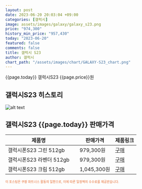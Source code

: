 ```yaml
---
layout: post
date: 2023-06-20 20:03:04 +09:00
categories: [갤럭시]
image: assets/images/galaxy/galaxy_s23.png
price: "974,300"
history_min_price: "957,430"
today: "2023-06-20"
featured: false
comments: false
title: 갤럭시 S23
author: 갤럭시
chart_path: "/assets/images/chart/GALAXY-S23_chart.png"
---
```


{{page.today}} 갤럭시S23 {{page.price}}원

## 갤럭시S23 히스토리
![alt text]({{page.chart_path}} "갤럭시S23 히스토리")

## 갤럭시S23 {{page.today}} 판매가격
<main>
<table id="rwd-table-large">
  <thead>
    <tr>
      <th>제품명</th>
      <th></th>
      <th>판매가격</th>
      <th>제품링크</th>
    </tr>
  </thead>
  <tbody><tr>
        <td>갤럭시폰S23 그린 512gb</td>
        <td></td>
        <td>979,300원</td>
        <td><a href='https://link.coupang.com/a/SHBUf' target='_blank'>구매</a></td>
        </tr><tr>
        <td>갤럭시폰S23 라벤더 512gb</td>
        <td></td>
        <td>979,300원</td>
        <td><a href='https://link.coupang.com/a/SHBYQ' target='_blank'>구매</a></td>
        </tr><tr>
        <td>갤럭시폰S23 크림 512gb</td>
        <td></td>
        <td>1,045,300원</td>
        <td><a href='https://link.coupang.com/a/SHB1G' target='_blank'>구매</a></td>
        </tr></tbody>
</table>

</main>
<div style="color:#e56a2c;font-size: 0.7em;" >
이 포스팅은 쿠팡 파트너스 활동의 일환으로, 이에 따른 일정액의 수수료를 제공받습니다.
</div>
